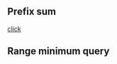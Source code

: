 ## Prefix sum
[click](https://en.wikipedia.org/wiki/Prefix_sum#:~:text=In%20computer%20science%2C%20the%20prefix,y1%20%3D%20x0%20%2B%20x)

## Range minimum query

```cpp

```
